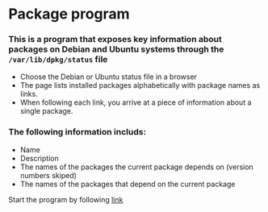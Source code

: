 # Package program
### This is a program that exposes key information about packages on Debian and Ubuntu systems through the `/var/lib/dpkg/status` file

* Choose the Debian or Ubuntu status file in a browser
* The page lists installed packages alphabetically with package names as links.
* When following each link, you arrive at a piece of information about a single package. 

### The following information includs:

* Name
* Description
* The names of the packages the current package depends on (version numbers skiped)
* The names of the packages that depend on the current package


Start the program by following [link](http://users.metropolia.fi/~vladimg/package_program.html)
